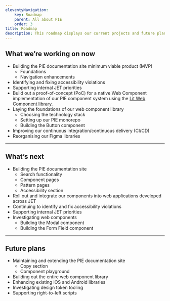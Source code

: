 ```yaml
---
eleventyNavigation:
    key: Roadmap
    parent: All about PIE
    order: 3
title: Roadmap
description: This roadmap displays our current projects and future plans. Its aim is to inform and assist our teams in planning their work.
---
```


## What we’re working on now

* Building the PIE documentation site minimum viable product (MVP)
  * Foundations
  * Navigation enhancements
* Identifying and fixing accessibility violations
* Supporting internal JET priorities
* Build out a proof-of-concept (PoC) for a native Web Component implementation of our PIE component system using the [Lit Web Component library](https://lit.dev/).
* Laying the foundations of our web component library
  * Choosing the technology stack
  * Setting up our PIE monorepo
  * Building the Button component
* Improving our continuous integration/continuous delivery (CI/CD)
* Reorganising our Figma libraries
---

## What’s next
* Building the PIE documentation site
  * Search functionality
  * Component pages
  * Pattern pages
  * Accessibility section
* Roll out and integrate our components into web applications developed across JET
* Continuing to identify and fix accessibility violations
* Supporting internal JET priorities
* Investigating web components
  * Building the Modal component
  * Building the Form Field component

---

## Future plans
* Maintaining and extending the PIE documentation site
  * Copy section
  * Component playground
* Building out the entire web component library
* Enhancing existing iOS and Android libraries
* Investigating design token tooling
* Supporting right-to-left scripts

